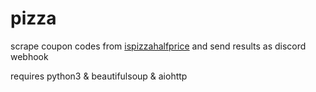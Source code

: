 # pizza

scrape coupon codes from [ispizzahalfprice](http://ispizzahalfprice.com/baltimore) and send results as discord webhook

requires python3 & beautifulsoup & aiohttp
